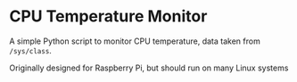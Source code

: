 # CPU Temperature Monitor

A simple Python script to monitor CPU temperature, data taken from `/sys/class`.

Originally designed for Raspberry Pi, but should run on many Linux systems

